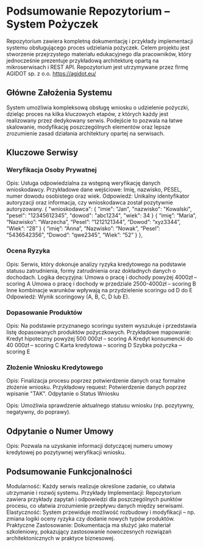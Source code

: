 # Podsumowanie Repozytorium – System Pożyczek
Repozytorium zawiera kompletną dokumentację i przykłady implementacji systemu obsługującego proces udzielania pożyczek. Celem projektu jest stworzenie przejrzystego materiału edukacyjnego dla pracowników, 
który jednocześnie prezentuje przykładową architekturę opartą na mikroserwisach i REST API.
Repozytorium jest utrzymywane przez firmę AGIDOT sp. z o.o. https://agidot.eu/

## Główne Założenia Systemu
System umożliwia kompleksową obsługę wniosku o udzielenie pożyczki, dzieląc proces na kilka kluczowych etapów, z których każdy jest realizowany przez dedykowany serwis. Podejście to pozwala na łatwe skalowanie, modyfikację poszczególnych elementów oraz lepsze zrozumienie zasad działania architektury opartej na serwisach.

## Kluczowe Serwisy
### Weryfikacja Osoby Prywatnej

Opis: Usługa odpowiedzialna za wstępną weryfikację danych wnioskodawcy.
Przykładowe dane wejściowe: Imię, nazwisko, PESEL, numer dowodu osobistego oraz wiek.
Odpowiedź: Unikalny identyfikator autoryzacji oraz informacja, czy wnioskodawca został pozytywnie autoryzowany.
{
  "wnioskodawca": 
  {
    "imie": "Jan",
    "nazwisko": "Kowalski",
    "pesel": "12345612345",
    "dowod": "abc1234",
    "wiek": 34
    }
    { 
  “imię”: “Maria”,
  “Nazwisko”: “Warzecha”,
  “Pesel”: “1212121344”,
 “Dowod”: “xyz3344”,
“Wiek”: “28”
}
{
“imię”: “Anna”,
  “Nazwisko”: “Nowak”,
  “Pesel”: “5436542356”,
 “Dowod”: “qwe2345”,
“Wiek”: “52”
}
  },
### Ocena Ryzyka

Opis: Serwis, który dokonuje analizy ryzyka kredytowego na podstawie statusu zatrudnienia, formy zatrudnienia oraz dokładnych danych o dochodach.
Logika decyzyjna:
Umowa o pracę i dochody powyżej 4000zł – scoring A
Umowa o pracę i dochody w przedziale 2500-4000zł – scoring B
Inne kombinacje warunków wpływają na przydzielenie scoringu od D do E
Odpowiedź: Wynik scoringowy (A, B, C, D lub E).


### Dopasowanie Produktów

Opis: Na podstawie przyznanego scoringu system wyszukuje i przedstawia listę dopasowanych produktów pożyczkowych.
Przykładowe mapowanie:
Kredyt hipoteczny powyżej 500 000zł – scoring A
Kredyt konsumencki do 40 000zł – scoring C
Karta kredytowa – scoring D
Szybka pożyczka – scoring E


### Złożenie Wniosku Kredytowego

Opis: Finalizacja procesu poprzez potwierdzenie danych oraz formalne złożenie wniosku.
Przykładowy request: Potwierdzenie danych poprzez wpisanie "TAK".
Odpytanie o Status Wniosku

Opis: Umożliwia sprawdzenie aktualnego statusu wniosku (np. pozytywny, negatywny, do poprawy).


## Odpytanie o Numer Umowy

Opis: Pozwala na uzyskanie informacji dotyczącej numeru umowy kredytowej po pozytywnej weryfikacji wniosku.


## Podsumowanie Funkcjonalności
Modularność: Każdy serwis realizuje określone zadanie, co ułatwia utrzymanie i rozwój systemu.
Przykłady Implementacji: Repozytorium zawiera przykłady zapytań i odpowiedzi dla poszczególnych punktów procesu, co ułatwia zrozumienie przepływu danych między serwisami.
Elastyczność: System przewiduje możliwość rozbudowy i modyfikacji – np. zmiana logiki oceny ryzyka czy dodanie nowych typów produktów.
Praktyczne Zastosowanie: Dokumentacja ma służyć jako materiał szkoleniowy, pokazujący zastosowanie nowoczesnych rozwiązań architektonicznych w praktyce biznesowej.
